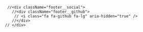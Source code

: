           //<div className="footer__social">
            //<div className="footer__github">
             // <i class="fa fa-github fa-lg" aria-hidden="true" />
            //</div>
         // </div>